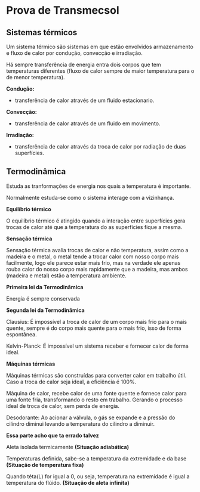 # Prova de Transmecsol

## Sistemas térmicos

Um sistema térmico são sistemas em que estão envolvidos 
armazenamento e fluxo de calor por condução, convecção e 
irradiação.

Há sempre transferência de energia entra dois corpos que tem 
temperaturas diferentes (fluxo de calor sempre de maior 
temperatura para o de menor temperatura).

**Condução:**
- transferência de calor através de um fluido estacionario.

**Convecção:**
- transferência de calor através de um fluido em movimento.

**Irradiação:**
- transferência de calor através da troca de calor por radiação
de duas superfícies.

## Termodinâmica

Estuda as tranformações de energia nos quais a temperatura é importante.

Normalmente estuda-se como o sistema interage com a vizinhança.

**Equilíbrio térmico**

O equilíbrio térmico é atingido quando a interação entre superfícies gera trocas de calor até que a temperatura do as superfícies fique a mesma.

**Sensação térmica**

Sensação térmica avalia trocas de calor e não temperatura, assim como a madeira e o metal, o metal tende a trocar calor com nosso corpo mais facilmente, logo ele parece estar mais frio, mas na verdade ele apenas rouba calor do nosso corpo mais rapidamente que a madeira, mas ambos (madeira e metal) estão a temperatura ambiente.

**Primeira lei da Termodinâmica**

Energia é sempre conservada

**Segunda lei da Termodinâmica**

Clausius:
  É impossível a troca de calor de um corpo mais frio para o mais quente, sempre é do corpo mais quente para o mais frio, isso de forma espontânea.

Kelvin-Planck:
  É impossível um sistema receber e fornecer calor de forma ideal.

**Máquinas térmicas**

Máquinas térmicas são construídas para converter calor em trabalho útil. Caso a troca de calor seja ideal, a eficiência é 100%.

Máquina de calor, recebe calor de uma fonte quente e fornece calor para uma fonte fria, transformando o resto em trabalho. Gerando o processo ideal de troca de calor, sem perda de energia.

Desodorante:
  Ao acionar a válvula, o gás se expande e a pressão do cilindro diminui levando a temperatura do cilindro a diminuir.

**Essa parte acho que ta errado talvez**

Aleta isolada termicamente **(Situação adiabática)**

Temperaturas definida, sabe-se a temperatura da extremidade e da base **(Situação de temperatura fixa)**

Quando téta(L) for igual a 0, ou seja, temperatura na extremidade é igual a temperatura do flúido. **(Situação de aleta infinita)**